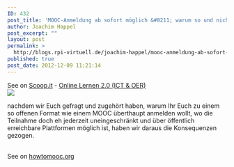```yaml
---
ID: 432
post_title: 'MOOC-Anmeldung ab sofort möglich &#8211; warum so und nicht anders? &#8211; #MMC13 &#8211; der Open MOOC-Maker Course 2013'
author: Joachim Happel
post_excerpt: ""
layout: post
permalink: >
  http://blogs.rpi-virtuell.de/joachim-happel/mooc-anmeldung-ab-sofort-moglich-warum-so-und-nicht-anders-mmc13-der-open-mooc-maker-course-2013/
published: true
post_date: 2012-12-09 11:21:14
---
```

See on <a href='http://www.scoop.it/t/online-lernen-2-0/p/3657663007/mooc-anmeldung-ab-sofort-moglich-warum-so-und-nicht-anders-mmc13-der-open-mooc-maker-course-2013'>Scoop.it</a> - <a href='http://www.scoop.it/t/online-lernen-2-0'>Online Lernen 2.0 (ICT &amp; OER)</a><br /><a href='http://www.scoop.it/t/online-lernen-2-0/p/3657663007/mooc-anmeldung-ab-sofort-moglich-warum-so-und-nicht-anders-mmc13-der-open-mooc-maker-course-2013'><img src='http://img.scoop.it/Hm5OgEU6odaFVLjHizSh9zl72eJkfbmt4t8yenImKBXEejxNn4ZJNZ2ss5Ku7Cxt' /></a><br /><p>nachdem wir Euch gefragt und zugeh&ouml;rt haben, warum Ihr Euch zu einem so offenen Format wie einem MOOC &uuml;berthaupt anmelden wollt, wo die Teilnahme doch eh jederzeit uneingeschr&auml;nkt und &uuml;ber &ouml;ffentlich erreichbare Plattformen m&ouml;glich ist, haben wir daraus die Konsequenzen gezogen.</p><br />See on <a href='http://howtomooc.org/mooc-anmeldung-ab-sofort-moglich-warum-so-und-nicht-anders/'>howtomooc.org</a>